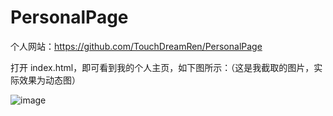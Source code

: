 # PersonalPage
个人网站：https://github.com/TouchDreamRen/PersonalPage

打开 index.html，即可看到我的个人主页，如下图所示：（这是我截取的图片，实际效果为动态图）

 ![image](https://github.com/TouchDreamRen/PersonalPage/raw/master/screenshots/screenshot.png)
